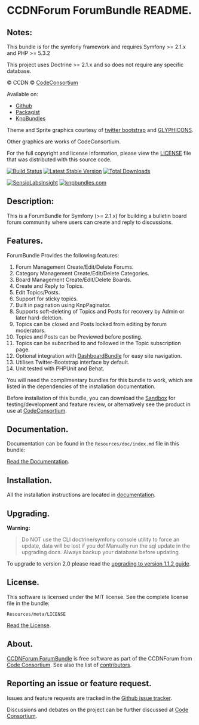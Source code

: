 CCDNForum ForumBundle README.
=============================


## Notes: 

This bundle is for the symfony framework and requires Symfony >= 2.1.x and PHP >= 5.3.2
  
This project uses Doctrine >= 2.1.x and so does not require any specific database.
  

&copy; CCDN &copy; [CodeConsortium](http://www.codeconsortium.com/)

Available on:
* [Github](http://www.github.com/codeconsortium/CCDNForumForumBundle)
* [Packagist](https://packagist.org/packages/codeconsortium/ccdn-forum-bundle)
* [KnpBundles](http://knpbundles.com/codeconsortium/CCDNForumForumBundle)

Theme and Sprite graphics courtesy of [twitter bootstrap](http://twitter.github.com/bootstrap/index.html) and [GLYPHICONS](http://glyphicons.com/).

Other graphics are works of CodeConsortium.

For the full copyright and license information, please view the [LICENSE](http://github.com/codeconsortium/CCDNForumForumBundle/blob/master/Resources/meta/LICENSE) file that was distributed with this source code.

[![Build Status](https://secure.travis-ci.org/codeconsortium/CCDNForumForumBundle.png)](https://travis-ci.org/codeconsortium/CCDNForumForumBundle) [![Latest Stable Version](https://poser.pugx.org/codeconsortium/ccdn-forum-bundle/v/stable.png)](https://packagist.org/packages/codeconsortium/ccdn-forum-bundle) [![Total Downloads](https://poser.pugx.org/codeconsortium/ccdn-forum-bundle/downloads.png)](https://packagist.org/packages/codeconsortium/ccdn-forum-bundle)

[![SensioLabsInsight](https://insight.sensiolabs.com/projects/5ad1db2a-0342-4716-8d29-0c056f784c79/big.png)](https://insight.sensiolabs.com/projects/5ad1db2a-0342-4716-8d29-0c056f784c79) [![knpbundles.com](http://knpbundles.com/codeconsortium/CCDNForumForumBundle/badge-short)](http://knpbundles.com/codeconsortium/CCDNForumForumBundle) 

## Description:

This is a ForumBundle for Symfony (>= 2.1.x) for building a bulletin board forum community where users can create and reply to discussions.

## Features.

ForumBundle Provides the following features:

1. Forum Management Create/Edit/Delete Forums.
2. Category Management Create/Edit/Delete Categories.
3. Board Management Create/Edit/Delete Boards.
4. Create and Reply to Topics.
5. Edit Topics/Posts.
6. Support for sticky topics.
7. Built in pagination using KnpPaginator.
8. Supports soft-deleting of Topics and Posts for recovery by Admin or later hard-deletion.
9. Topics can be closed and Posts locked from editing by forum moderators.
10. Topics and Posts can be Previewed before posting.
11. Topics can be subscribed to and followed in the Topic subscription page.
12. Optional integration with [DashboardBundle](http://github.com/codeconsortium/CCDNComponentDashboardBundle) for easy site navigation.
13. Utilises Twitter-Bootstrap interface by default.
14. Unit tested with PHPUnit and Behat.

You will need the complimentary bundles for this bundle to work, which are listed in the dependencies of the installation documentation.

Before installation of this bundle, you can download the [Sandbox](https://github.com/codeconsortium/CCDNSandBox) for testing/development and feature review, or alternatively see the product in use at [CodeConsortium](http://www.codeconsortium.com).

## Documentation.

Documentation can be found in the `Resources/doc/index.md` file in this bundle:

[Read the Documentation](http://github.com/codeconsortium/CCDNForumForumBundle/blob/master/Resources/doc/index.md).

## Installation.

All the installation instructions are located in [documentation](http://github.com/codeconsortium/CCDNForumForumBundle/blob/master/Resources/doc/install.md).

## Upgrading.

**Warning:**

> Do NOT use the CLI doctrine/symfony console utility to force an update, data will be lost if you do!
> Manually run the sql update in the upgrading docs. Always backup your database before updating.

To upgrade to version 2.0 please read the [upgrading to version 1.1.2 guide](http://github.com/codeconsortium/CCDNForumForumBundle/blob/2.0.x/Resources/doc/upgrading_to_2_0.md).

## License.

This software is licensed under the MIT license. See the complete license file in the bundle:

	Resources/meta/LICENSE

[Read the License](http://github.com/codeconsortium/CCDNForumForumBundle/blob/master/Resources/meta/LICENSE).

## About.

[CCDNForum ForumBundle](http://github.com/codeconsortium/CCDNForumForumBundle) is free software as part of the CCDNForum from [Code Consortium](http://www.codeconsortium.com). 
See also the list of [contributors](http://github.com/codeconsortium/CCDNForumForumBundle/contributors).

## Reporting an issue or feature request.

Issues and feature requests are tracked in the [Github issue tracker](http://github.com/codeconsortium/CCDNForumForumBundle/issues).

Discussions and debates on the project can be further discussed at [Code Consortium](http://www.codeconsortium.com).
